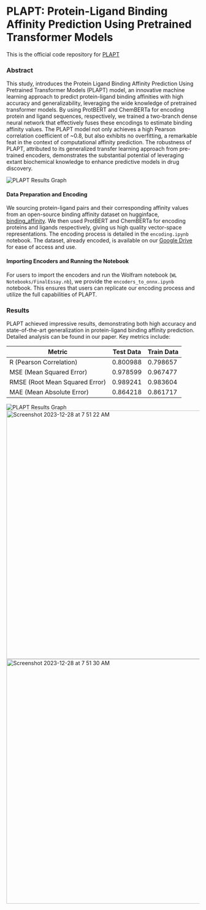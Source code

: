 # **PLAPT: Protein-Ligand Binding Affinity Prediction Using Pretrained Transformer Models**

This is the official code repository for [PLAPT](https://github.com/trrt-good/WELP-PLAPT/blob/main/PLAPT.pdf)

### Abstract
This study, introduces the Protein Ligand Binding Affinity Prediction Using Pretrained Transformer Models (PLAPT) model, an innovative machine learning approach to predict protein-ligand binding affinities with high accuracy and generalizability, leveraging the wide knowledge of pretrained transformer models. By using ProtBERT and ChemBERTa for encoding protein and ligand sequences, respectively, we trained a two-branch dense neural network that effectively fuses these encodings to estimate binding affinity values. The PLAPT model not only achieves a high Pearson correlation coefficient of ~0.8, but also exhibits no overfitting, a remarkable feat in the context of computational affinity prediction. The robustness of PLAPT, attributed to its generalized transfer learning approach from pre-trained encoders, demonstrates the substantial potential of leveraging extant biochemical knowledge to enhance predictive models in drug discovery.

![PLAPT Results Graph](https://github.com/trrt-good/WELP-PLAPT/blob/main/Diagrams/PLAPT.png)

#### Data Preparation and Encoding
We sourcing protein-ligand pairs and their corresponding affinity values from an open-source binding affinity dataset on hugginface, [binding_affinity](https://huggingface.co/datasets/jglaser/binding_affinity). We then used ProtBERT and ChemBERTa for encoding proteins and ligands respectively, giving us high quality vector-space representations. The encoding process is detailed in the `encoding.ipynb` notebook. The dataset, already encoded, is available on our [Google Drive](https://drive.google.com/drive/folders/1e-ujgHx5bW0JKxSZY5u34As77o4-IIFs?usp=sharing) for ease of access and use.

#### Importing Encoders and Running the Notebook
For users to import the encoders and run the Wolfram notebook (`WL Notebooks/FinalEssay.nb`), we provide the `encoders_to_onnx.ipynb` notebook. This ensures that users can replicate our encoding process and utilize the full capabilities of PLAPT.

### Results

PLAPT achieved impressive results, demonstrating both high accuracy and state-of-the-art generalization in protein-ligand binding affinity prediction. Detailed analysis can be found in our paper. Key metrics include:

| Metric | Test Data | Train Data |
| ------ | --------- | ---------- |
| R (Pearson Correlation) | 0.800988 | 0.798657 |
| MSE (Mean Squared Error) | 0.978599 | 0.967477 |
| RMSE (Root Mean Squared Error) | 0.989241 | 0.983604 |
| MAE (Mean Absolute Error) | 0.864218 | 0.861717 |

![PLAPT Results Graph](https://github.com/trrt-good/WELP-PLAPT/blob/main/Diagrams/Graphs.png)
<img width="648" alt="Screenshot 2023-12-28 at 7 51 22 AM" src="https://github.com/trrt-good/WELP-PLAPT/assets/25653940/f3051e72-a669-4425-bb09-f82ac52b14a8">
<img width="638" alt="Screenshot 2023-12-28 at 7 51 30 AM" src="https://github.com/trrt-good/WELP-PLAPT/assets/25653940/8367503c-d0de-41c2-9254-aec4570b93d6">
